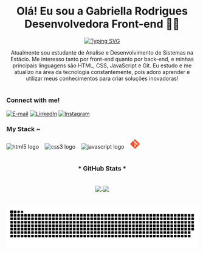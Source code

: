 <h1 align="center">Olá! Eu sou a Gabriella Rodrigues Desenvolvedora Front-end 🖐🏻</h1>

<div align="center">
  <a href="https://git.io/typing-svg">
    <img src="https://readme-typing-svg.demolab.com?font=Fira+Code&weight=500&size=22&pause=1000&color=FF00F6&center=true&vCenter=true&random=false&width=524&lines=%E2%8A%B9+Welcome+to+my+profile!+%CB%99%E1%B5%95%CB%99+%E2%8A%B9+" alt="Typing SVG">
  </a>
</div>

<p align="center">Atualmente sou estudante de Analise e Desenvolvimento de Sistemas na Estácio. Me interesso tanto por front-end quanto por back-end, e minhas principais linguagens são HTML, CSS, JavaScript e Git. Eu estudo e me atualizo na área da tecnologia constantemente, pois adoro aprender e utilizar meus conhecimentos para criar soluções inovadoras!</p> 

#
<img align="right" alt="" height="190px" src="./src/study.gif">

<h3 align="left">Connect with me!</h3>

[![E-mail](https://img.shields.io/badge/-Email-000?style=for-the-badge&logo=microsoft-outlook&logoColor=FF00F6&color:FFF)](mailto:gabyzinharodrigues230403@gmail.com)
[![LinkedIn](https://img.shields.io/badge/-LinkedIn-000?style=for-the-badge&logo=linkedin&logoColor=FF00F6&color:FFF)](https://www.linkedin.com/in/gabriella-c-rodrigues-a91a96283/)
[![Instagram](https://img.shields.io/badge/-Instagram-000?style=for-the-badge&logo=instagram&logoColor=FF00F6&color:FFF)](https://www.instagram.com/gabyzinha_72)

<h3 align="left">My Stack ~</h3>

<div align="left">
  <img src="https://cdn.jsdelivr.net/gh/devicons/devicon/icons/html5/html5-original.svg" height="25" alt="html5 logo"  />
  <img width="8"/>
  <img src="https://cdn.jsdelivr.net/gh/devicons/devicon/icons/css3/css3-original.svg" height="25" alt="css3 logo"  />
  <img width="8"/>
  <img src="https://cdn.jsdelivr.net/gh/devicons/devicon/icons/javascript/javascript-plain.svg" height="25" alt="javascript logo"  />
  <img width="8"/>
  <img src="https://raw.githubusercontent.com/devicons/devicon/master/icons/git/git-original.svg" height="25" alt="git logo">
  <img width="8"/>
</div>

#

<div style="text-align: center;" align="center">
  <h3>* GitHub Stats *</h3>
  <br>
  <a href="https://github.com/anuraghazra/github-readme-stats">
    <img height=170 align="center" src="https://github-readme-stats.vercel.app/api?username=devgaab&show_icons=true&theme=radical&count_private=true"/>
  </a>
  <a href="https://github.com/anuraghazra/convoychat">
    <img height=170 align="center" src="https://github-readme-stats.vercel.app/api/top-langs?username=devgaab&theme=radical&layout=compact&langs_count=8&card_width=320"/>
  </a>
</div>

#

<picture align="center">
  <source media="(prefers-color-scheme: dark)" srcset="https://raw.githubusercontent.com/mari4souza/mari4souza/output/github-contribution-grid-snake-dark.svg">
  <source media="(prefers-color-scheme: light)" srcset="https://raw.githubusercontent.com/mari4souza/mari4souza/output/github-contribution-grid-snake-dark.svg">
  <img align="center" alt="github contribution grid snake animation" src="https://raw.githubusercontent.com/mari4souza/mari4souza/output/github-contribution-grid-snake.svg">
</picture>
